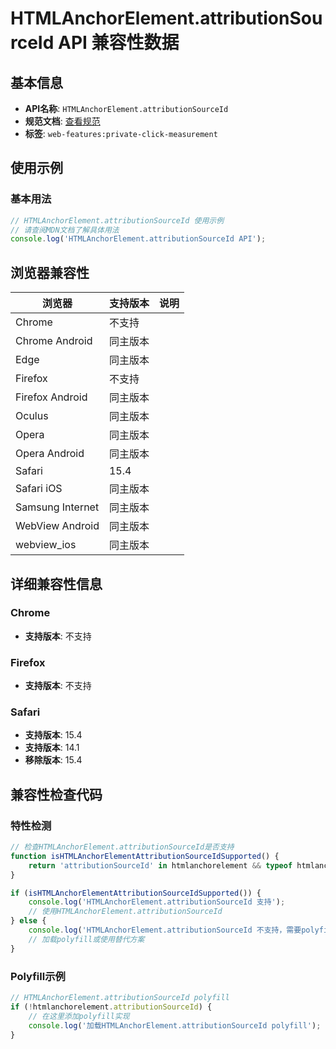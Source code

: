 # HTMLAnchorElement.attributionSourceId API 兼容性数据

## 基本信息

- **API名称**: `HTMLAnchorElement.attributionSourceId`
- **规范文档**: [查看规范](https://privacycg.github.io/private-click-measurement/#dom-htmlanchorelement-attributionsourceid)
- **标签**: `web-features:private-click-measurement`

## 使用示例

### 基本用法

```javascript
// HTMLAnchorElement.attributionSourceId 使用示例
// 请查阅MDN文档了解具体用法
console.log('HTMLAnchorElement.attributionSourceId API');
```

## 浏览器兼容性

| 浏览器 | 支持版本 | 说明 |
|--------|----------|------|
| Chrome | 不支持 |  |
| Chrome Android | 同主版本 |  |
| Edge | 同主版本 |  |
| Firefox | 不支持 |  |
| Firefox Android | 同主版本 |  |
| Oculus | 同主版本 |  |
| Opera | 同主版本 |  |
| Opera Android | 同主版本 |  |
| Safari | 15.4 |  |
| Safari iOS | 同主版本 |  |
| Samsung Internet | 同主版本 |  |
| WebView Android | 同主版本 |  |
| webview_ios | 同主版本 |  |

## 详细兼容性信息

### Chrome

- **支持版本**: 不支持

### Firefox

- **支持版本**: 不支持

### Safari

- **支持版本**: 15.4
- **支持版本**: 14.1
- **移除版本**: 15.4

## 兼容性检查代码

### 特性检测

```javascript
// 检查HTMLAnchorElement.attributionSourceId是否支持
function isHTMLAnchorElementAttributionSourceIdSupported() {
    return 'attributionSourceId' in htmlanchorelement && typeof htmlanchorelement.attributionSourceId === 'function';
}

if (isHTMLAnchorElementAttributionSourceIdSupported()) {
    console.log('HTMLAnchorElement.attributionSourceId 支持');
    // 使用HTMLAnchorElement.attributionSourceId
} else {
    console.log('HTMLAnchorElement.attributionSourceId 不支持，需要polyfill');
    // 加载polyfill或使用替代方案
}
```

### Polyfill示例

```javascript
// HTMLAnchorElement.attributionSourceId polyfill
if (!htmlanchorelement.attributionSourceId) {
    // 在这里添加polyfill实现
    console.log('加载HTMLAnchorElement.attributionSourceId polyfill');
}
```

